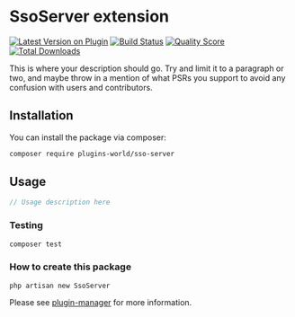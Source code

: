 # SsoServer extension

[![Latest Version on Plugin](https://img.shields.io/packagist/v/plugins-world/sso-server.svg?style=flat-square)](https://packagist.org/packages/plugins-world/sso-server)
[![Build Status](https://img.shields.io/travis/plugins-world/sso-server/master.svg?style=flat-square)](https://travis-ci.org/plugins-world/sso-server)
[![Quality Score](https://img.shields.io/scrutinizer/g/plugins-world/sso-server.svg?style=flat-square)](https://scrutinizer-ci.com/g/plugins-world/sso-server)
[![Total Downloads](https://img.shields.io/packagist/dt/plugins-world/sso-server.svg?style=flat-square)](https://packagist.org/packages/plugins-world/sso-server)

This is where your description should go. Try and limit it to a paragraph or two, and maybe throw in a mention of what PSRs you support to avoid any confusion with users and contributors.

## Installation

You can install the package via composer:

```bash
composer require plugins-world/sso-server
```

## Usage

``` php
// Usage description here
```

### Testing

``` bash
composer test
```

### How to create this package

`php artisan new SsoServer`

Please see [plugin-manager](https://github.com/plugins-world/plugin-manager) for more information.
